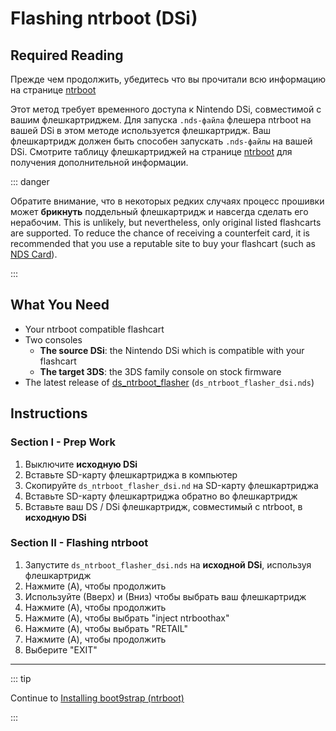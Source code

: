 # Flashing ntrboot (DSi)

## Required Reading

Прежде чем продолжить, убедитесь что вы прочитали всю информацию на странице [ntrboot](ntrboot)

Этот метод требует временного доступа к Nintendo DSi, совместимой с вашим флешкартриджем. Для запуска `.nds-файла` флешера ntrboot на вашей DSi в этом методе используется флешкартридж. Ваш флешкартридж должен быть способен запускать `.nds-файлы` на вашей DSi. Смотрите таблицу флешкартриджей на странице [ntrboot](ntrboot) для получения дополнительной информации.

::: danger

Обратите внимание, что в некоторых редких случаях процесс прошивки может **брикнуть** поддельный флешкартридж и навсегда сделать его нерабочим. This is unlikely, but nevertheless, only original listed flashcarts are supported. To reduce the chance of receiving a counterfeit card, it is recommended that you use a reputable site to buy your flashcart (such as [NDS Card](https://www.nds-card.com/)).

:::

## What You Need

- Your ntrboot compatible flashcart
- Two consoles
    - **The source DSi**: the Nintendo DSi which is compatible with your flashcart
    - **The target 3DS**: the 3DS family console on stock firmware
- The latest release of [ds_ntrboot_flasher](https://github.com/ntrteam/ds_ntrboot_flasher/releases/latest) (`ds_ntrboot_flasher_dsi.nds`)

## Instructions

### Section I - Prep Work

1. Выключите **исходную DSi**
2. Вставьте SD-карту флешкартриджа в компьютер
3. Скопируйте `ds_ntrboot_flasher_dsi.nd` на SD-карту флешкартриджа
4. Вставьте SD-карту флешкартриджа обратно во флешкартридж
5. Вставьте ваш DS / DSi флешкартридж, совместимый с ntrboot, в **исходную DSi**

### Section II - Flashing ntrboot

1. Запустите `ds_ntrboot_flasher_dsi.nds` на **исходной DSi**, используя флешкартридж
2. Нажмите (A), чтобы продолжить
3. Используйте (Вверх) и (Вниз) чтобы выбрать ваш флешкартридж
4. Нажмите (A), чтобы продолжить
5. Нажмите (A), чтобы выбрать "inject ntrboothax"
6. Нажмите (A), чтобы выбрать "RETAIL"
7. Нажмите (A), чтобы продолжить
8. Выберите "EXIT"

___

::: tip

Continue to [Installing boot9strap (ntrboot)](installing-boot9strap-\(ntrboot\))

:::
